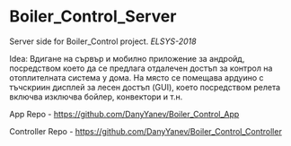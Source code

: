 # Boiler_Control_Server

Server side for Boiler_Control project. *ELSYS-2018*

Idea: Вдигане на сървър и мобилно приложение за андройд, посредством което да се предлага отдалечен достъп за контрол на отоплителната система у дома.
На място се помещава ардуино с тъчскриин дисплей за лесен достъп (GUI), което посредством релета включва изключва бойлер, конвектори и т.н.

App Repo - https://github.com/DanyYanev/Boiler_Control_App

Controller Repo - https://github.com/DanyYanev/Boiler_Control_Controller
